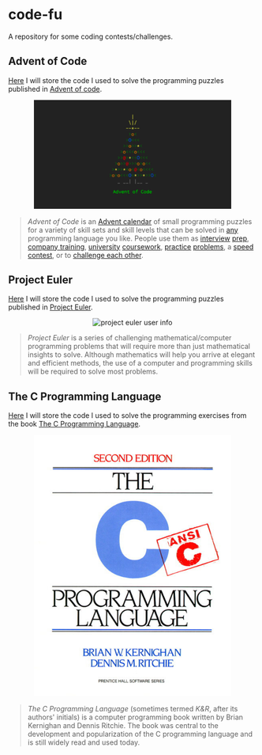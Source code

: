 # code-fu

A repository for some coding contests/challenges.

## Advent of Code

[Here](./advent-of-code) I will store the code I used to solve the programming puzzles published in [Advent of code](https://adventofcode.com).

<p align="center">
  <img width="400" alt="advent of code logo" src="./assets/advent-of-code.png">
</p>

> _Advent of Code_ is an [Advent calendar](https://en.wikipedia.org/wiki/Advent_calendar) of small programming puzzles for a variety of skill sets and skill levels that can be solved in [any](https://github.com/search?q=advent+of+code) programming language you like. People use them as [interview](https://y3l2n.com/2018/05/09/interview-prep-advent-of-code/) [prep](https://twitter.com/dznqbit/status/1037607793144938497), [company training](https://twitter.com/pgoultiaev/status/950805811583963137), [university](https://gitlab.com/imhoffman/fa19b4-mat3006/wikis/home) [coursework](https://gribblelab.org/teaching/scicomp2021/index.html), [practice](https://twitter.com/mrdanielklein/status/936267621468483584) [problems](https://comp215.blogs.rice.edu/), a [speed contest](https://adventofcode.com/2022/leaderboard), or to [challenge each other](https://www.reddit.com/r/adventofcode/search?q=flair%3Aupping&restrict_sr=on).


## Project Euler 

[Here](./project-euler) I will store the code I used to solve the programming puzzles published in [Project Euler](https://projecteuler.net).

<p align="center">
  <img alt="project euler user info" src="https://projecteuler.net/profile/Neverbot.png">
</p>

> _Project Euler_ is a series of challenging mathematical/computer programming problems that will require more than just mathematical insights to solve. Although mathematics will help you arrive at elegant and efficient methods, the use of a computer and programming skills will be required to solve most problems.

## The C Programming Language

[Here](./the-c-programming-language) I will store the code I used to solve the programming exercises from the book [The C Programming Language](https://en.wikipedia.org/wiki/The_C_Programming_Language).

<p align="center">
  <img width="400" alt="The C Programming Language book cover" src="./assets/the-c-programming-language.jpg">
</p>

> _The C Programming Language_ (sometimes termed _K&R_, after its authors' initials) is a computer programming book written by Brian Kernighan and Dennis Ritchie. The book was central to the development and popularization of the C programming language and is still widely read and used today.
